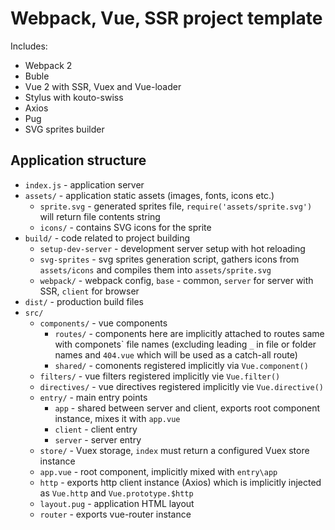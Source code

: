 # Webpack, Vue, SSR project template

Includes:

* Webpack 2
* Buble
* Vue 2 with SSR, Vuex and Vue-loader
* Stylus with kouto-swiss
* Axios
* Pug
* SVG sprites builder

## Application structure

* `index.js` - application server
* `assets/` - application static assets (images, fonts, icons etc.)
	* `sprite.svg` - generated sprites file, `require('assets/sprite.svg')` will return file contents string
	* `icons/` - contains SVG icons for the sprite
* `build/` - code related to project building
	* `setup-dev-server` - development server setup with hot reloading
	* `svg-sprites` - svg sprites generation script, gathers icons from `assets/icons` and compiles them into `assets/sprite.svg`
	* `webpack/` - webpack config, `base` - common, `server` for server with SSR, `client` for browser
* `dist/` - production build files
* `src/`
	* `components/` - vue components
		* `routes/` - components here are implicitly attached to routes same with componets\` file names (excluding leading `_` in file or folder names and `404.vue` which will be used as a catch-all route)
		* `shared/` - comonents registered implicitly via `Vue.component()`
	* `filters/` - vue filters registered implicitly vie `Vue.filter()`
	* `directives/` - vue directives registered implicitly vie `Vue.directive()`
	* `entry/` - main entry points
		* `app` - shared between server and client, exports root component instance, mixes it with `app.vue`
		* `client` - client entry
		* `server` - server entry
	* `store/` - Vuex storage, `index` must return a configured Vuex store instance
	* `app.vue` - root component, implicitly mixed with `entry\app`
	* `http` - exports http client instance (Axios) which is implicitly injected as `Vue.http` and `Vue.prototype.$http`
	* `layout.pug` - application HTML layout
	* `router` - exports vue-router instance